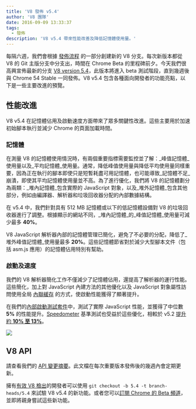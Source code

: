 ```yaml
---
title: 'V8 發佈 v5.4'
author: 'V8 團隊'
date: 2016-09-09 13:33:37
tags:
  - 發佈
description: 'V8 v5.4 帶來性能改善及降低記憶體使用量。'
---
```

每隔六週，我們會根據 [發佈流程](/docs/release-process) 的一部分創建新的 V8 分支。每次新版本都從 V8 的 Git 主版分支中分支出，時間在 Chrome Beta 的里程碑前夕。今天我們很高興宣佈最新的分支 [V8 version 5.4](https://chromium.googlesource.com/v8/v8.git/+log/branch-heads/5.4)，此版本將進入 beta 測試階段，直到幾週後與 Chrome 54 Stable 一同發佈。V8 v5.4 包含各種面向開發者的功能亮點，以下是一些主要改進的預覽。

<!--truncate-->
## 性能改進

V8 v5.4 在記憶體佔用及啟動速度方面帶來了眾多關鍵性改進。這些主要用於加速初始腳本執行並減少 Chrome 的頁面加載時間。

### 記憶體

在測量 V8 的記憶體使用情況時，有兩個重要指標需要監控並了解：_峰值記憶體_使用量以及_平均記憶體_使用量。通常，降低峰值使用量與降低平均使用量同樣重要，因為正在執行的腳本即使只是短暫耗盡可用記憶體，也可能導致_記憶體不足_崩潰，即使其平均記憶體使用量並不高。為了進行優化，我們將 V8 的記憶體劃分為兩類：_堆內記憶體_包含實際的 JavaScript 對象，以及_堆外記憶體_包含其他部分，例如由編譯器、解析器和垃圾回收器分配的內部數據結構。

在 v5.4 中，我們針對具有 512 MB 記憶體或以下的低記憶體設備對 V8 的垃圾回收器進行了調整。根據顯示的網站不同，_堆內記憶體_的_峰值記憶體_使用量可減少最多 **40%**。

V8 JavaScript 解析器內部的記憶體管理已簡化，避免了不必要的分配，降低了_堆外峰值記憶體_使用量最多 **20%**。這些記憶體節省對於減少大型腳本文件（包括 asm.js 應用）的記憶體佔用特別有幫助。

### 啟動及速度

我們的 V8 解析器簡化工作不僅減少了記憶體佔用，還提高了解析器的運行性能。這些簡化，加上對 JavaScript 內建方法的其他優化以及 JavaScript 對象屬性訪問使用全局 [內聯緩存](https://en.wikipedia.org/wiki/Inline_caching) 的方式，使啟動性能獲得了顯著提升。

在我們的[內部啟動測試套件](https://www.youtube.com/watch?v=xCx4uC7mn6Y)中，測試了實際 JavaScript 性能，並獲得了中位數 **5%** 的性能提升。[Speedometer](http://browserbench.org/Speedometer/) 基準測試也受益於這些優化，相較於 v5.2 [提升約 **10% 至 13%**](https://chromeperf.appspot.com/report?sid=f5414b72e864ffaa4fd4291fa74bf3fd7708118ba534187d36113d8af5772c86&start_rev=393766&end_rev=416239)。

![](/_img/v8-release-54/speedometer.png)

## V8 API

請查看我們的 [API 變更摘要](https://docs.google.com/document/d/1g8JFi8T_oAE_7uAri7Njtig7fKaPDfotU6huOa1alds/edit)。此文檔在每次重要版本發佈後的幾週內會定期更新。

擁有[有效 V8 檢出](/docs/source-code#using-git)的開發者可以使用 `git checkout -b 5.4 -t branch-heads/5.4` 來試驗 V8 v5.4 的新功能。或者您可以[訂閱 Chrome 的 Beta 頻道](https://www.google.com/chrome/browser/beta.html)，並即將親身嘗試這些新功能。
